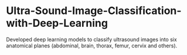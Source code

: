 # Ultra-Sound-Image-Classification-with-Deep-Learning
 Developed deep learning models to classify ultrasound images into six  anatomical planes (abdominal, brain, thorax, femur, cervix and others).
